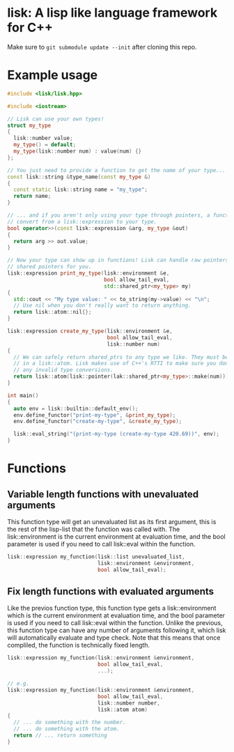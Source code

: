 # lisk: A lisp like language framework for C++

Make sure to `git submodule update --init` after cloning this repo.

# Example usage

```cpp
#include <lisk/lisk.hpp>

#include <iostream>

// Lisk can use your own types!
struct my_type
{
  lisk::number value;
  my_type() = default;
  my_type(lisk::number num) : value(num) {}
};

// You just need to provide a function to get the name of your type...
const lisk::string &type_name(const my_type &)
{
  const static lisk::string name = "my_type";
  return name;
}

// ... and if you aren't only using your type through pointers, a function to
// convert from a lisk::expression to your type.
bool operator>>(const lisk::expression &arg, my_type &out)
{
  return arg >> out.value;
}

// Now your type can show up in functions! Lisk can handle raw pointers and
// shared pointers for you.
lisk::expression print_my_type(lisk::environment &e,
                               bool allow_tail_eval,
                               std::shared_ptr<my_type> my)
{
  std::cout << "My type value: " << to_string(my->value) << "\n";
  // Use nil when you don't really want to return anything.
  return lisk::atom::nil{};
}

lisk::expression create_my_type(lisk::environment &e,
                                bool allow_tail_eval,
                                lisk::number num)
{
  // We can safely return shared_ptrs to any type we like. They must be stored
  // in a lisk::atom. Lisk makes use of C++'s RTTI to make sure you don't do
  // any invalid type conversions.
  return lisk::atom(lisk::pointer(lak::shared_ptr<my_type>::make(num)));
}

int main()
{
  auto env = lisk::builtin::default_env();
  env.define_functor("print-my-type", &print_my_type);
  env.define_functor("create-my-type", &create_my_type);

  lisk::eval_string("(print-my-type (create-my-type 420.69))", env);
}
```

# Functions

## Variable length functions with unevaluated arguments

This function type will get an unevaluated list as its first argument, this is
the rest of the lisp-list that the function was called with. The
lisk::environment is the current environment at evaluation time, and the bool
parameter is used if you need to call lisk::eval within the function.

```cpp
lisk::expression my_function(lisk::list unevaluated_list,
                             lisk::environment &environment,
                             bool allow_tail_eval);
```

## Fix length functions with evaluated arguments

Like the previos function type, this function type gets a lisk::environment
which is the current environment at evaluation time, and the bool
parameter is used if you need to call lisk::eval within the function. Unlike
the previous, this function type can have any number of arguments following it,
which lisk will automatically evaluate and type check. Note that this means
that once compliled, the function is technically fixed length.

```cpp
lisk::expression my_function(lisk::environment &environment,
                             bool allow_tail_eval,
                             ...);

// e.g.
lisk::expression my_function(lisk::environment &environment,
                             bool allow_tail_eval,
                             lisk::number number,
                             lisk::atom atom)
{
  // ... do something with the number.
  // ... do something with the atom.
  return // ... return something
}
```
